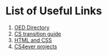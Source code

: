 # List of Useful Links

1. [OED Directory](oed-directory/)
2. [CS transition guide](CS-transition_guide/)
3. [HTML and CSS](html5-css3/)
4. [CS4ever projects](https://sites.google.com/pshs.edu.ph/cs4-canseco)